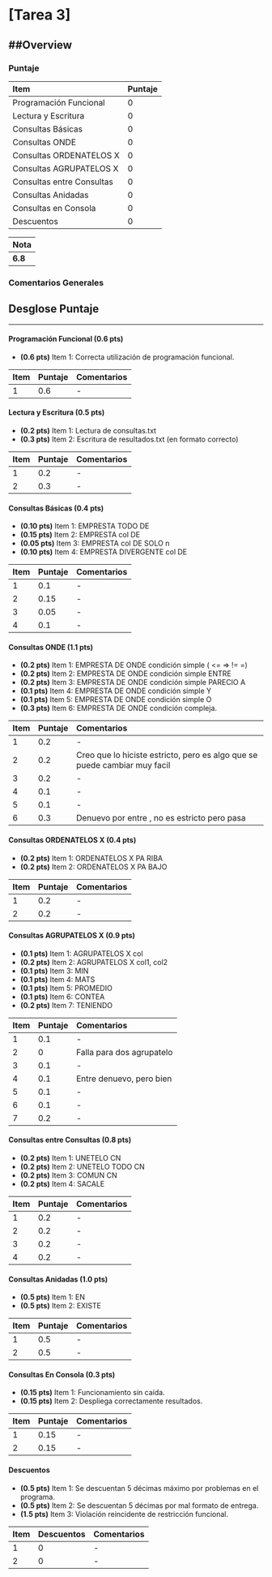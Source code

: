 # [Tarea 3]

##Overview
----------


### Puntaje
| Item | Puntaje |
|:--------|:--------|
| Programación Funcional | 0 |
| Lectura y Escritura | 0 |
| Consultas Básicas | 0 |
| Consultas ONDE| 0 |
| Consultas ORDENATELOS X | 0 |
| Consultas AGRUPATELOS X | 0 |
| Consultas entre Consultas | 0 |
| Consultas Anidadas | 0 |
| Consultas en Consola | 0 |
| Descuentos | 0 |

| Nota |
|:-----|
| **6.8** |

### Comentarios Generales


## Desglose Puntaje
----------

#### Programación Funcional **(0.6 pts)**

* **(0.6 pts)** Item 1: Correcta utilización de programación funcional.

| Item | Puntaje | Comentarios |
|:--------|:--------|:--------|
| 1 | 0.6 | - |

#### Lectura y Escritura **(0.5 pts)**

* **(0.2 pts)** Item 1: Lectura de consultas.txt
* **(0.3 pts)** Item 2: Escritura de resultados.txt (en formato correcto)

| Item | Puntaje | Comentarios |
|:--------|:--------|:--------|
| 1 | 0.2 | - |
| 2 | 0.3 | - |

#### Consultas Básicas **(0.4 pts)**

* **(0.10 pts)** Item 1: EMPRESTA TODO DE
* **(0.15 pts)** Item 2: EMPRESTA col DE
* **(0.05 pts)** Item 3: EMPRESTA col DE SOLO n
* **(0.10 pts)** Item 4: EMPRESTA DIVERGENTE col DE

| Item | Puntaje | Comentarios |
|:--------|:--------|:--------|
| 1 | 0.1 | - |
| 2 | 0.15 | - |
| 3 | 0.05 | - |
| 4 | 0.1 | - |

#### Consultas ONDE **(1.1 pts)**

* **(0.2 pts)** Item 1: EMPRESTA DE ONDE condición simple ( <= => != =)
* **(0.2 pts)** Item 2: EMPRESTA DE ONDE condición simple ENTRE
* **(0.2 pts)** Item 3: EMPRESTA DE ONDE condición simple PARECIO A
* **(0.1 pts)** Item 4: EMPRESTA DE ONDE condición simple Y
* **(0.1 pts)** Item 5: EMPRESTA DE ONDE condición simple O
* **(0.3 pts)** Item 6: EMPRESTA DE ONDE condición compleja.

| Item | Puntaje | Comentarios |
|:--------|:--------|:--------|
| 1 | 0.2 | - |
| 2 | 0.2 | Creo que lo hiciste estricto, pero es algo que se puede cambiar muy facil |
| 3 | 0.2| - |
| 4 | 0.1 | - |
| 5 | 0.1 | - |
| 6 | 0.3 | Denuevo por entre , no es estricto pero pasa |

#### Consultas ORDENATELOS X **(0.4 pts)**

* **(0.2 pts)** Item 1: ORDENATELOS X PA RIBA
* **(0.2 pts)** Item 2: ORDENATELOS X PA BAJO

| Item | Puntaje | Comentarios |
|:--------|:--------|:--------|
| 1 | 0.2 | - |
| 2 | 0.2 | - |

#### Consultas AGRUPATELOS X **(0.9 pts)**

* **(0.1 pts)** Item 1: AGRUPATELOS X col
* **(0.2 pts)** Item 2: AGRUPATELOS X col1, col2
* **(0.1 pts)** Item 3: MIN
* **(0.1 pts)** Item 4: MATS
* **(0.1 pts)** Item 5: PROMEDIO
* **(0.1 pts)** Item 6: CONTEA
* **(0.2 pts)** Item 7: TENIENDO

| Item | Puntaje | Comentarios |
|:--------|:--------|:--------|
| 1 | 0.1 | - |
| 2 | 0 | Falla para dos agrupatelo |
| 3 | 0.1 | - |
| 4 | 0.1 | Entre denuevo, pero bien  |
| 5 | 0.1 | - |
| 6 | 0.1 | - |
| 7 | 0.2 | - |

#### Consultas entre Consultas **(0.8 pts)**

* **(0.2 pts)** Item 1: UNETELO CN
* **(0.2 pts)** Item 2: UNETELO TODO CN
* **(0.2 pts)** Item 3: COMUN CN
* **(0.2 pts)** Item 4: SACALE

| Item | Puntaje | Comentarios |
|:--------|:--------|:--------|
| 1 | 0.2 | - |
| 2 | 0.2 | - |
| 3 | 0.2 | - |
| 4 | 0.2 | - |

#### Consultas Anidadas **(1.0 pts)**

* **(0.5 pts)** Item 1: EN
* **(0.5 pts)** Item 2: EXISTE

| Item | Puntaje | Comentarios |
|:--------|:--------|:--------|
| 1 | 0.5 | - |
| 2 | 0.5 | - |

#### Consultas En Consola **(0.3 pts)**

* **(0.15 pts)** Item 1: Funcionamiento sin caída.
* **(0.15 pts)** Item 2: Despliega correctamente resultados.

| Item | Puntaje | Comentarios |
|:--------|:--------|:--------|
| 1 | 0.15 | - |
| 2 | 0.15 | - |

#### Descuentos

* **(0.5 pts)** Item 1: Se descuentan 5 décimas máximo por problemas en el programa.
* **(0.5 pts)** Item 2: Se descuentan 5 décimas por mal formato de entrega.
* **(1.5 pts)** Item 3: Violación reincidente de restricción funcional.

| Item | Descuentos| Comentarios |
|:--------|:--------|:--------|
| 1 | 0 | - |
| 2 | 0 | - |
